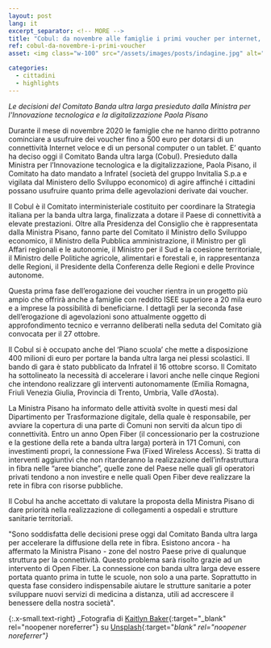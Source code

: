 ```yaml
---
layout: post
lang: it
excerpt_separator: <!-- MORE -->
title: "Cobul: da novembre alle famiglie i primi voucher per internet, pc e tablet"
ref: cobul-da-novembre-i-primi-voucher
asset: <img class="w-100" src="/assets/images/posts/indagine.jpg" alt="Cobul da novembre alle famiglie i primi voucher per internet, pc e tablet"/>

categories:
  - cittadini
  - highlights
---
```


_Le decisioni del Comitato Banda ultra larga presieduto dalla Ministra per l'Innovazione tecnologica e la digitalizzazione Paola Pisano_

<!-- MORE -->

Durante il mese di novembre 2020 le famiglie che ne hanno diritto potranno cominciare a usufruire dei voucher fino a 500 euro per dotarsi di un connettività Internet veloce e di un personal computer o un tablet. E’ quanto ha deciso oggi il Comitato Banda ultra larga (Cobul). Presieduto dalla Ministra per l’Innovazione tecnologica e la digitalizzazione, Paola Pisano, il Comitato ha dato mandato a Infratel (società del gruppo Invitalia S.p.a e vigilata dal Ministero dello Sviluppo economico) di agire affinché i cittadini possano usufruire quanto prima delle agevolazioni derivate dai voucher.  

Il Cobul è il Comitato interministeriale costituito per coordinare la Strategia italiana per la banda ultra larga, finalizzata a dotare il Paese di connettività a elevate prestazioni. Oltre alla Presidenza del Consiglio che è rappresentata dalla Ministra Pisano, fanno parte del Comitato il Ministro dello Sviluppo economico, il Ministro della Pubblica amministrazione, il Ministro per gli Affari regionali e le autonomie, il Ministro per il Sud e la coesione territoriale, il Ministro delle Politiche agricole, alimentari e forestali e, in rappresentanza delle Regioni, il Presidente della Conferenza delle Regioni e delle Province autonome.  

Questa prima fase dell’erogazione dei voucher rientra in un progetto più ampio che offrirà anche a famiglie con reddito ISEE superiore a 20 mila euro e a imprese la possibilità di beneficiarne. I dettagli per la seconda fase dell’erogazione di agevolazioni sono attualmente oggetto di approfondimento tecnico e verranno deliberati nella seduta del Comitato già convocata per il 27 ottobre.  

Il Cobul si è occupato anche del ‘Piano scuola’ che mette a disposizione 400 milioni di euro per portare la banda ultra larga nei plessi scolastici. Il bando di gara è stato pubblicato da Infratel il 16 ottobre scorso. Il Comitato ha sottolineato la necessità di accelerare i lavori anche nelle cinque Regioni che intendono realizzare gli interventi autonomamente (Emilia Romagna, Friuli Venezia Giulia, Provincia di Trento, Umbria, Valle d’Aosta).  

La Ministra Pisano ha informato delle attività svolte in questi mesi dal Dipartimento per Trasformazione digitale, della quale è responsabile, per avviare la copertura di una parte di Comuni non serviti da alcun tipo di connettività. Entro un anno Open Fiber (il concessionario per la costruzione e la gestione della rete a banda ultra larga) porterà in 171 Comuni, con investimenti propri, la connessione Fwa (Fixed Wireless Access). Si tratta di interventi aggiuntivi che non ritarderanno la realizzazione dell’infrastruttura in fibra nelle “aree bianche”, quelle zone del Paese nelle quali gli operatori privati tendono a non investire e nelle quali Open Fiber deve realizzare la rete in fibra con risorse pubbliche.  

Il Cobul ha anche accettato di valutare la proposta della Ministra Pisano di dare priorità nella realizzazione di collegamenti a ospedali e strutture sanitarie territoriali.  

"Sono soddisfatta delle decisioni prese oggi dal Comitato Banda ultra larga per accelerare la diffusione della rete in fibra. Esistono ancora - ha affermato la Ministra Pisano - zone del nostro Paese prive di qualunque struttura per la connettività. Questo problema sarà risolto grazie ad un intervento di Open Fiber. La connessione con banda ultra larga deve essere portata quanto prima in tutte le scuole, non solo a una parte. Soprattutto in questa fase considero indispensabile aiutare le strutture sanitarie a poter sviluppare nuovi servizi di medicina a distanza, utili ad accrescere il benessere della nostra società".  

{:.x-small.text-right}
_Fotografia di [Kaitlyn Baker](https://unsplash.com/@kaitlynbaker?utm_source=unsplash&utm_medium=referral&utm_content=creditCopyText){:target="_blank" rel="noopener noreferrer"} su [Unsplash](https://unsplash.com/photos/vZJdYl5JVXY){:target="_blank" rel="noopener noreferrer"}_
